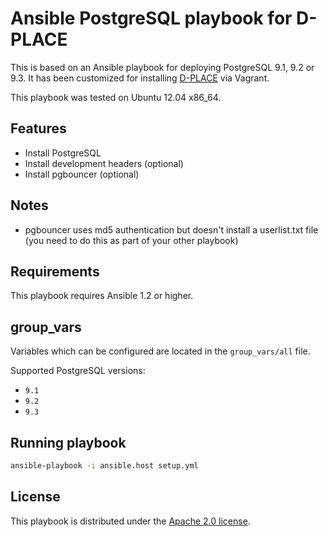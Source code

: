 # Ansible PostgreSQL playbook for D-PLACE

This is based on an Ansible playbook for deploying PostgreSQL 9.1, 9.2 or 9.3.  It has been customized for installing [D-PLACE](http://github.com/NESCent/dplace) via Vagrant.

This playbook was tested on Ubuntu 12.04 x86_64.

## Features

* Install PostgreSQL
* Install development headers (optional)
* Install pgbouncer (optional)

## Notes

* pgbouncer uses md5 authentication but doesn't install a userlist.txt file
  (you need to do this as part of your other playbook)

## Requirements

This playbook requires Ansible 1.2 or higher.

## group_vars

Variables which can be configured are located in the `group_vars/all` file.

Supported PostgreSQL versions:

* `9.1`
* `9.2`
* `9.3`

## Running playbook

```bash
ansible-playbook -i ansible.host setup.yml
```

## License

This playbook is distributed under the
[Apache 2.0 license](http://www.apache.org/licenses/LICENSE-2.0.html).
